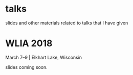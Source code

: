 # talks
slides and other materials related to talks that I have given


# WLIA 2018 
March 7–9 | Elkhart Lake, Wisconsin 

slides coming soon. 
